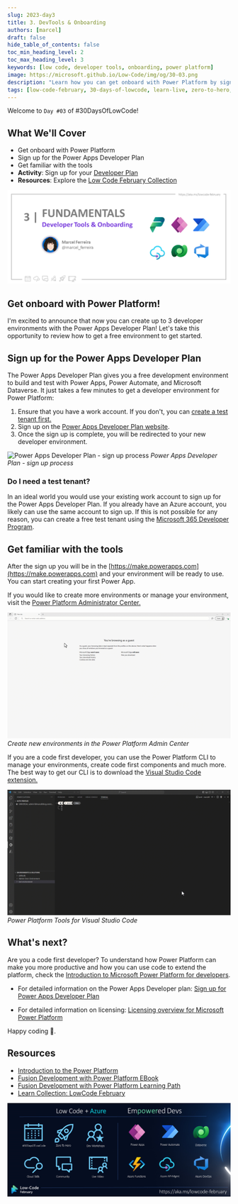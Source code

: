```yaml
---
slug: 2023-day3
title: 3. DevTools & Onboarding
authors: [marcel]
draft: false
hide_table_of_contents: false
toc_min_heading_level: 2
toc_max_heading_level: 3
keywords: [low code, developer tools, onboarding, power platform]
image: https://microsoft.github.io/Low-Code/img/og/30-03.png
description: "Learn how you can get onboard with Power Platform by signing up forthe Power Apps Developer Plan!" 
tags: [low-code-february, 30-days-of-lowcode, learn-live, zero-to-hero, ask-the-expert,fusion-teams, power-platform]
---
```


<head>
  <meta name="twitter:url" 
    content="https://microsoft.github.io/Low-Code/blog/2023-day3" />
  <meta name="twitter:title" 
    content="3. DevTools & Onboarding" />
  <meta name="twitter:description" 
    content="Learn how you can get onboard with Power Platform by signing up forthe Power Apps Developer Plan!" />
  <meta name="twitter:image" 
    content="https://microsoft.github.io/Low-Code/img/og/30-03.png" />
  <meta name="twitter:card" content="summary_large_image" />
  <meta name="twitter:creator" 
    content="@nitya" />
  <meta name="twitter:site" content="@AzureAdvocates" /> 
  <link rel="canonical" 
    href="https://microsoft.github.io/Low-Code/blog/2023-day3" />
</head>

Welcome to `Day #03` of #30DaysOfLowCode!


## What We'll Cover
 * Get onboard with Power Platform
 * Sign up for the Power Apps Developer Plan
 * Get familiar with the tools
 * **Activity**: Sign up for your [Developer Plan](https://aka.ms/lowcode-february/devplan)
 * **Resources**: Explore the [Low Code February Collection](https://aka.ms/lowcode-february/collection)

![Developer Tools and Onboarding](./../../../static/img/og/30-03.png)


## Get onboard with Power Platform!

I'm excited to announce that now you can create up to 3 developer environments with the Power Apps Developer Plan! Let's take this opportunity to review how to get a free environment to get started.

## Sign up for the Power Apps Developer Plan

The Power Apps Developer Plan gives you a free development environment to build and test with Power Apps, Power Automate, and Microsoft Dataverse.
It just takes a few minutes to get a developer environment for Power Platform:

1. Ensure that you have a work account. If you don't, you can [create a test tenant first.](#do-i-need-a-test-tenant)
2. Sign up on the [Power Apps Developer Plan website](https://aka.ms/lowcode-february/devplan).
3. Once the sign up is complete, you will be redirected to your new developer environment.

![Power Apps Developer Plan - sign up process](01%20-%20devplan%20signup.gif)
*Power Apps Developer Plan - sign up process*

### Do I need a test tenant?

In an ideal world you would use your existing work account to sign up for the Power Apps Developer Plan. If you already have an Azure account, you likely can use the same account to sign up. If this is not possible for any reason, you can create a free test tenant using the [Microsoft 365 Developer Program](https://learn.microsoft.com/power-platform/developer/create-developer-environment#how-to-create-a-test-tenant).

## Get familiar with the tools

After the sign up you will be in the [https://make.powerapps.com](https://make.powerapps.com) and your environment will be ready to use. You can start creating your first Power App.

If you would like to create more environments or manage your environment, visit the [Power Platform Administrator Center.](https://aka.ms/ppac)

![Create new environments in the Power Platform Admin Center](01%20-%20devplan%20PPAC.gif)
*Create new environments in the Power Platform Admin Center*

If you are a code first developer, you can use the Power Platform CLI to manage your environments, create code first components and much more. The best way to get our CLI is to download the [Visual Studio Code extension.](https://learn.microsoft.com/power-platform/developer/cli/introduction)

![Power Platform Tools for Visual Studio Code](01%20-%20devplan%20CLI.gif)
*Power Platform Tools for Visual Studio Code*

## What's next?

Are you a code first developer? To understand how Power Platform can make you more productive and how you can use code to extend the platform, check the [Introduction to Microsoft Power Platform for developers](https://learn.microsoft.com/power-platform/developer/get-started).

* For detailed information on the Power Apps Developer plan: [Sign up for Power Apps Developer Plan](https://learn.microsoft.com/power-apps/maker/developer-plan)

* For detailed information on licensing: [Licensing overview for Microsoft Power Platform](https://learn.microsoft.com/power-platform/admin/pricing-billing-skus)

Happy coding 🎉.

## Resources
* [Introduction to the Power Platform](https://learn.microsoft.com/training/modules/introduction-power-platform//?WT.mc_id=power-82212-apdunnam)
* [Fusion Development with Power Platform EBook](https://learn.microsoft.com/power-apps/guidance/fusion-dev-ebook/?WT.mc_id=power-82212-apdunnam)
* [Fusion Development with Power Platform Learning Path](https://learn.microsoft.com/training/paths/transform-business-applications-with-fusion-development/?WT.mc_id=power-82212-apdunnam)
* [Learn Collection: LowCode February](https://aka.ms/lowcode-february/collection)

![Campaign Banner](./../../../static/img/og/30-banner.png)